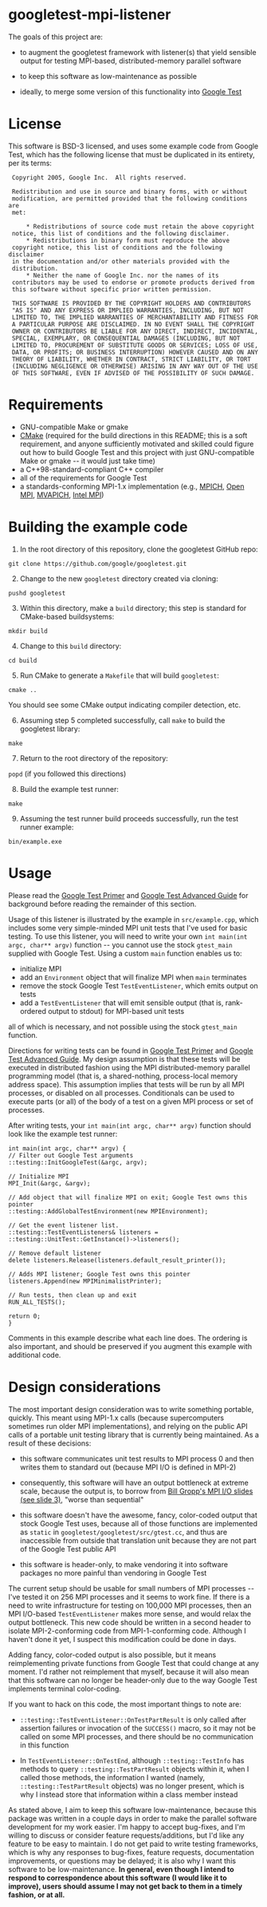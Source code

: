
<!--
####################################################################
#
# Copyright (c) 2016-2018, Lawrence Livermore National Security, LLC.
# Produced at the Lawrence Livermore National Laboratory
# Written by Geoffrey M. Oxberry <oxberry1@llnl.gov>
# LLNL-CODE-739313
# All rights reserved.
#
# This file is part of gtest-mpi-listener. For details, see
# https://github.com/LLNL/gtest-mpi-listener
#
# Please also see the LICENSE and COPYRIGHT files for the BSD-3
# license and copyright information.
#
# Redistribution and use in source and binary forms, with or without
# modification, are permitted provided that the following conditions
# are met:
#
# * Redistributions of source code must retain the above copyright
#   notice, this list of conditions and the disclaimer below.
#
# * Redistributions in binary form must reproduce the above copyright
#   notice, this list of conditions and the disclaimer (as noted
#   below) in the documentation and/or other materials provided with
#   the distribution.
#
# * Neither the name of the LLNS/LLNL nor the names of its
#   contributors may be used to endorse or promote products derived
#   from this software without specific prior written permission.
#
# THIS SOFTWARE IS PROVIDED BY THE COPYRIGHT HOLDERS AND CONTRIBUTORS
# "AS IS" AND ANY EXPRESS OR IMPLIED WARRANTIES, INCLUDING, BUT NOT
# LIMITED TO, THE IMPLIED WARRANTIES OF MERCHANTABILITY AND FITNESS
# FOR A PARTICULAR PURPOSE ARE DISCLAIMED.  IN NO EVENT SHALL
# LAWRENCE LIVERMORE NATIONAL SECURITY, LLC, THE U.S. DEPARTMENT OF
# ENERGY OR CONTRIBUTORS BE LIABLE FOR ANY DIRECT, INDIRECT,
# INCIDENTAL, SPECIAL, EXEMPLARY, OR CONSEQUENTIAL DAMAGES
# (INCLUDING, BUT NOT LIMITED TO, PROCUREMENT OF SUBSTITUTE GOODS
# OR SERVICES; LOSS OF USE, DATA, OR PROFITS; OR BUSINESS
# INTERRUPTION) HOWEVER CAUSED AND ON ANY THEORY OF LIABILITY,
# WHETHER IN CONTRACT, STRICT LIABILITY, OR TORT (INCLUDING
# NEGLIGENCE OR OTHERWISE) ARISING IN ANY WAY OUT OF THE USE OF THIS
# SOFTWARE, EVEN IF ADVISED OF THE POSSIBILITY OF SUCH DAMAGE.
#
####################################################################
-->

# googletest-mpi-listener

The goals of this project are:

- to augment the googletest framework with listener(s) that yield
sensible output for testing MPI-based, distributed-memory parallel
software

- to keep this software as low-maintenance as possible

- ideally, to merge some version of this functionality into [Google Test](https://github.com/google/googletest)

# License

This software is BSD-3 licensed, and uses some example code from
Google Test, which has the following license that must be duplicated
in its entirety, per its terms:

```
 Copyright 2005, Google Inc.  All rights reserved.

 Redistribution and use in source and binary forms, with or without
 modification, are permitted provided that the following conditions are
 met:

     * Redistributions of source code must retain the above copyright
 notice, this list of conditions and the following disclaimer.
     * Redistributions in binary form must reproduce the above
 copyright notice, this list of conditions and the following disclaimer
 in the documentation and/or other materials provided with the
 distribution.
     * Neither the name of Google Inc. nor the names of its
 contributors may be used to endorse or promote products derived from
 this software without specific prior written permission.

 THIS SOFTWARE IS PROVIDED BY THE COPYRIGHT HOLDERS AND CONTRIBUTORS
 "AS IS" AND ANY EXPRESS OR IMPLIED WARRANTIES, INCLUDING, BUT NOT
 LIMITED TO, THE IMPLIED WARRANTIES OF MERCHANTABILITY AND FITNESS FOR
 A PARTICULAR PURPOSE ARE DISCLAIMED. IN NO EVENT SHALL THE COPYRIGHT
 OWNER OR CONTRIBUTORS BE LIABLE FOR ANY DIRECT, INDIRECT, INCIDENTAL,
 SPECIAL, EXEMPLARY, OR CONSEQUENTIAL DAMAGES (INCLUDING, BUT NOT
 LIMITED TO, PROCUREMENT OF SUBSTITUTE GOODS OR SERVICES; LOSS OF USE,
 DATA, OR PROFITS; OR BUSINESS INTERRUPTION) HOWEVER CAUSED AND ON ANY
 THEORY OF LIABILITY, WHETHER IN CONTRACT, STRICT LIABILITY, OR TORT
 (INCLUDING NEGLIGENCE OR OTHERWISE) ARISING IN ANY WAY OUT OF THE USE
 OF THIS SOFTWARE, EVEN IF ADVISED OF THE POSSIBILITY OF SUCH DAMAGE.
```

# Requirements

- GNU-compatible Make or gmake
- [CMake](https://cmake.org/) (required for the build directions in
  this README; this is a soft requirement, and anyone sufficiently
  motivated and skilled could figure out how to build Google Test and
  this project with just GNU-compatible Make or gmake -- it would just
  take time)
- a C++98-standard-compliant C++ compiler
- all of the requirements for Google Test
- a standards-conforming MPI-1.x implementation
  (e.g.,
  [MPICH](http://www.mpich.org/),
  [Open MPI](https://www.open-mpi.org/),
  [MVAPICH](http://mvapich.cse.ohio-state.edu/),
  [Intel MPI](https://software.intel.com/en-us/intel-mpi-library))

# Building the example code

1) In the root directory of this repository, clone the googletest GitHub repo:

`git clone https://github.com/google/googletest.git`

2) Change to the new `googletest` directory created via cloning:

`pushd googletest`

3) Within this directory, make a `build` directory; this step is
standard for CMake-based buildsystems:

`mkdir build`

4) Change to this `build` directory:

`cd build`

5) Run CMake to generate a `Makefile` that will build `googletest`:

`cmake ..`

You should see some CMake output indicating compiler detection, etc.

6) Assuming step 5 completed successfully, call `make` to build the
googletest library:

`make`

7) Return to the root directory of the repository:

`popd` (if you followed this directions)

8) Build the example test runner:

`make`

9) Assuming the test runner build proceeds successfully, run the test
runner example:

`bin/example.exe`

# Usage

Please read the
[Google Test Primer](https://github.com/google/googletest/blob/master/googletest/docs/Primer.md)
and
[Google Test Advanced Guide](https://github.com/google/googletest/blob/master/googletest/docs/AdvancedGuide.md)
for background before reading the remainder of this section.

Usage of this listener is illustrated by the example in
`src/example.cpp`, which includes some very simple-minded MPI unit
tests that I've used for basic testing. To use this listener, you will
need to write your own `int main(int argc, char** argv)` function --
you cannot use the stock `gtest_main` supplied with Google Test. Using
a custom `main` function enables us to:

- initialize MPI
- add an `Environment` object that will finalize MPI when `main`
  terminates
- remove the stock Google Test `TestEventListener`, which emits output on tests
- add a `TestEventListener` that will emit sensible output (that is,
  rank-ordered output to stdout) for MPI-based unit tests

all of which is necessary, and not possible using the stock `gtest_main` function.

Directions for writing tests can be found in
[Google Test Primer](https://github.com/google/googletest/blob/master/googletest/docs/Primer.md)
and
[Google Test Advanced Guide](https://github.com/google/googletest/blob/master/googletest/docs/AdvancedGuide.md). My
design assumption is that these tests will be executed in distributed
fashion using the MPI distributed-memory parallel programming model
(that is, a shared-nothing, process-local memory address space). This
assumption implies that tests will be run by all MPI processes, or
disabled on all processes. Conditionals can be used to execute parts
(or all) of the body of a test on a given MPI process or set of
processes.

After writing tests, your `int main(int argc, char** argv)` function should look like the example test runner:

```
int main(int argc, char** argv) {
// Filter out Google Test arguments
::testing::InitGoogleTest(&argc, argv);

// Initialize MPI
MPI_Init(&argc, &argv);

// Add object that will finalize MPI on exit; Google Test owns this pointer
::testing::AddGlobalTestEnvironment(new MPIEnvironment);

// Get the event listener list.
::testing::TestEventListeners& listeners =
::testing::UnitTest::GetInstance()->listeners();

// Remove default listener
delete listeners.Release(listeners.default_result_printer());

// Adds MPI listener; Google Test owns this pointer
listeners.Append(new MPIMinimalistPrinter);

// Run tests, then clean up and exit
RUN_ALL_TESTS();

return 0;
}
```

Comments in this example describe what each line does. The ordering is
also important, and should be preserved if you augment this example
with additional code.

# Design considerations

The most important design consideration was to write something
portable, quickly. This meant using MPI-1.x calls (because
supercomputers sometimes run older MPI implementations), and relying
on the public API calls of a portable unit testing library that is
currently being maintained. As a result of these decisions:

- this software communicates unit test results to MPI process 0 and
  then writes them to standard out (because MPI I/O is defined in
  MPI-2)

- consequently, this software will have an output bottleneck at
  extreme scale, because the output is, to borrow from
  [Bill Gropp's MPI I/O slides (see slide 3)](http://wgropp.cs.illinois.edu/courses/cs598-s16/lectures/lecture32.pdf),
  "worse than sequential"

- this software doesn't have the awesome, fancy, color-coded output
  that stock Google Test uses, because all of those functions are
  implemented as `static` in `googletest/googletest/src/gtest.cc`, and
  thus are inaccessible from outside that translation unit because
  they are not part of the Google Test public API

- this software is header-only, to make vendoring it into software
  packages no more painful than vendoring in Google Test

The current setup should be usable for small numbers of MPI processes
-- I've tested it on 256 MPI processes and it seems to work fine. If
there is a need to write infrastructure for testing on 100,000 MPI
processes, then an MPI I/O-based `TestEventListener` makes more sense,
and would relax the output bottleneck. This new code should be written
in a second header to isolate MPI-2-conforming code from
MPI-1-conforming code. Although I haven't done it yet, I suspect this
modification could be done in days.

Adding fancy, color-coded output is also possible, but it means
reimplementing private functions from Google Test that could change at
any moment. I'd rather not reimplement that myself, because it will
also mean that this software can no longer be header-only due to the
way Google Test implements terminal color-coding.

If you want to hack on this code, the most important things to note are:

- `::testing::TestEventListener::OnTestPartResult` is only called
  after assertion failures or invocation of the `SUCCESS()` macro, so
  it may not be called on some MPI processes, and there should be no
  communication in this function

- In `TestEventListener::OnTestEnd`, although `::testing::TestInfo`
  has methods to query `::testing::TestPartResult` objects within it,
  when I called those methods, the information I wanted (namely,
  `::testing::TestPartResult` objects) was no longer present, which is
  why I instead store that information within a class member instead

As stated above, I aim to keep this software low-maintenance, because
this package was written in a couple days in order to make the
parallel software development for my work easier. I'm happy to accept
bug-fixes, and I'm willing to discuss or consider feature
requests/additions, but I'd like any feature to be easy to maintain. I
do not get paid to write testing frameworks, which is why any
responses to bug-fixes, feature requests, documentation improvements,
or questions may be delayed; it is also why I want this software to be
low-maintenance. **In general, even though I intend to respond to
correspondence about this software (I would like it to improve), users
should assume I may not get back to them in a timely fashion, or at
all.**
